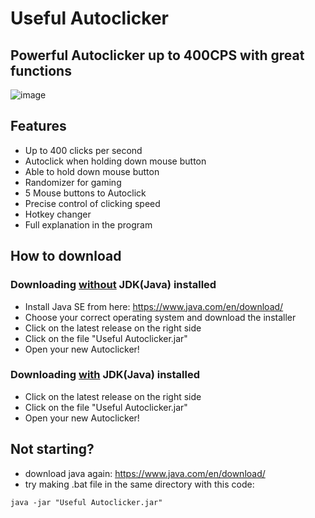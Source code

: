 # Useful Autoclicker

## Powerful Autoclicker up to 400CPS with great functions

![image](https://user-images.githubusercontent.com/119070855/232733386-f12beb46-be38-4c62-9a4d-d5b51dbf9995.png)

## Features
* Up to 400 clicks per second
* Autoclick when holding down mouse button
* Able to hold down mouse button
* Randomizer for gaming
* 5 Mouse buttons to Autoclick
* Precise control of clicking speed
* Hotkey changer
* Full explanation in the program

## How to download

### Downloading <ins>without</ins> JDK(Java) installed
* Install Java SE from here: https://www.java.com/en/download/
* Choose your correct operating system and download the installer
* Click on the latest release on the right side
* Click on the file "Useful Autoclicker.jar"
* Open your new Autoclicker!

### Downloading <ins>with</ins> JDK(Java) installed
* Click on the latest release on the right side
* Click on the file "Useful Autoclicker.jar"
* Open your new Autoclicker!

## Not starting?
* download java again: https://www.java.com/en/download/
* try making .bat file in the same directory with this code:
```
java -jar "Useful Autoclicker.jar"
```
